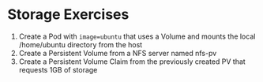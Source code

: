 # Storage Exercises

1. Create a Pod with ```image=ubuntu``` that uses a Volume and mounts the local /home/ubuntu directory from the host
2. Create a Persistent Volume from a NFS server named nfs-pv
3. Create a Persistent Volume Claim from the previously created PV that requests 1GB of storage
